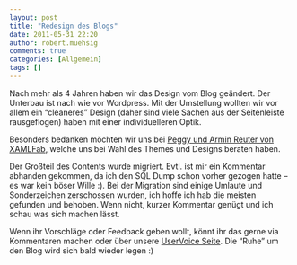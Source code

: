 ```yaml
---
layout: post
title: "Redesign des Blogs"
date: 2011-05-31 22:20
author: robert.muehsig
comments: true
categories: [Allgemein]
tags: []
---
```

<p>Nach mehr als 4 Jahren haben wir das Design vom Blog geändert. Der Unterbau ist nach wie vor Wordpress. Mit der Umstellung wollten wir vor allem ein “cleaneres” Design (daher sind viele Sachen aus der Seitenleiste rausgeflogen) haben mit einer individuelleren Optik.</p> <p>Besonders bedanken möchten wir uns bei <a href="http://peggy-reuter.net/">Peggy und Armin Reuter von XAMLFab</a>, welche uns bei Wahl des Themes und Designs beraten haben.</p> <p>Der Großteil des Contents wurde migriert. Evtl. ist mir ein Kommentar abhanden gekommen, da ich den SQL Dump schon vorher gezogen hatte – es war kein böser Wille :). Bei der Migration sind einige Umlaute und Sonderzeichen zerschossen wurden, ich hoffe ich hab die meisten gefunden und behoben. Wenn nicht, kurzer Kommentar genügt und ich schau was sich machen lässt.</p> <p>Wenn ihr Vorschläge oder Feedback geben wollt, könnt ihr das gerne via Kommentaren machen oder über unsere <a href="https://codeinside.uservoice.com/forums/55132-general">UserVoice Seite</a>. Die “Ruhe” um den Blog wird sich bald wieder legen :)</p>
